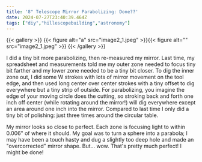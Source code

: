 ```yaml
---
title: '8" Telescope Mirror Parabolizing: Done??'
date: 2024-07-27T23:40:39.464Z
tags: ["diy","hillescopebuilding","astronomy"]
---
```

{{< gallery >}}
{{< figure alt="a" src="image2_1.jpeg" >}}{{< figure alt="" src="image2_1.jpeg" >}}
{{< /gallery >}}

I did a tiny bit more parabolizing, then re-measured my mirror. Last time, my spreadsheet and measurements told me my outer zone needed to focus tiny bit farther and my lower zone needed to be a tiny bit closer. To dig the inner zone out, I did some W strokes with lots of mirror movement on the tool edge, and then used long center over center strokes with a tiny offset to dig everywhere but a tiny strip of outside. For parabolizing, you imagine the edge of your moving circle does the cutting, so stroking back and forth one inch off center (while rotating around the mirror!) will dig everywhere except an area around one inch into the mirror. Compared to last time I only did a tiny bit of polishing: just three times around the circular table.

My mirror looks so close to perfect. Each zone is focusing light to within 0.006" of where it should. My goal was to turn a sphere into a parabola; I may have been a touch hasty and dug a slightly too deep hole and made an "overcorrected" mirror shape. But... wow. That's pretty much perfect! I might be done!

